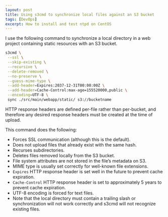 ```yaml
---
layout: post
title: Using s3cmd to synchronize local files against an S3 bucket
tags: [DevOps]
excerpt: How to install and test ntpd on CentOS
---
```


I use the following command to synchronize a local directory in a web project containing static resources with an S3 bucket.

```sh
s3cmd \
 --ssl \
 --skip-existing \
 --recursive \
 --delete-removed \
 --no-preserve \
 --guess-mime-type \
 --add-header=Expires:2037-12-31T00:00:00Z \
 --add-header=Cache-Control:max-age=155520000,public \
 --encoding=UTF-8 \
 sync ./src/main/webapp/static/ s3://bucketname
 ```

HTTP response headers are defined per-file rather than per-bucket, and therefore any desired response headers must be created at the time of upload.

This command does the following:

* Forces SSL communication (although this is the default).
* Does not upload files that already exist with the same hash.
* Recurses subdirectories.
* Deletes files removed locally from the S3 bucket.
* File system attributes are not stored in the file’s metadata on S3.
* MIME type is usually set correctly for well-known file extensions.
* `Expires` HTTP response header is set well in the future to prevent cache expiration.
* `Cache-Control` HTTP response header is set to approximately 5 years to prevent cache expiration.
* UTF-8 encoding is forced for text files.
* Note that the local directory must contain a trailing slash or synchronization will not work correctly and s3cmd will not recognize existing files.

